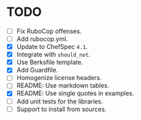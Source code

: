 TODO
====

* [ ] Fix RuboCop offenses.
 * [ ] Add rubocop.yml.
* [x] Update to ChefSpec `4.1`.
* [x] Integrate with `should_not`.
* [x] Use Berksfile template.
* [x] Add Guardfile.
* [ ] Homogenize license headers.
* [ ] README: Use markdown tables.
* [x] README: Use single quotes in examples.
* [ ] Add unit tests for the libraries.
* [ ] Support to install from sources.
